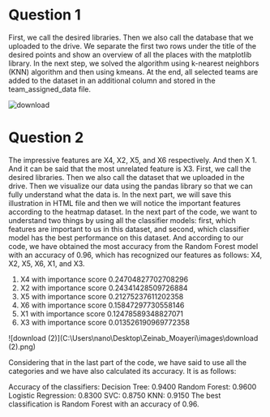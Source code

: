 # Question 1

First, we call the desired libraries. Then we also call the database that we uploaded to the drive. We separate the first two rows under the title of the desired points and show an overview of all the places with the matplotlib library.
In the next step, we solved the algorithm using k-nearest neighbors (KNN) algorithm and then using kmeans.
 At the end, all selected teams are added to the dataset in an additional column and stored in the team_assigned_data file.

![download](C:\Users\nano\Desktop\Zeinab_Moayeri\images\download.png)

# Question 2

The impressive features are X4, X2, X5, and X6 respectively. And then X 1. And it can be said that the most unrelated feature is X3.
First, we call the desired libraries. Then we also call the dataset that we uploaded in the drive. Then we visualize our data using the pandas library so that we can fully understand what the data is. In the next part, we will save this illustration in HTML file and then we will notice the important features according to the heatmap dataset.
In the next part of the code, we want to understand two things by using all the classifier models: first, which features are important to us in this dataset, and second, which classifier model has the best performance on this dataset.
And according to our code, we have obtained the most accuracy from the Random Forest model with an accuracy of 0.96, which has recognized our features as follows: X4, X2, X5, X6, X1, and X3.

 

1. X4 with importance score 0.24704827702708296
2. X2 with importance score 0.24341428509726884
3. X5 with importance score 0.21275237611202358
4. X6 with importance score 0.15847297730558146
5. X1 with importance score 0.12478589348827071
6. X3 with importance score 0.013526190969772358

![download (2)](C:\Users\nano\Desktop\Zeinab_Moayeri\images\download (2).png)

Considering that in the last part of the code, we have said to use all the categories and we have also calculated its accuracy. It is as follows:

Accuracy of the classifiers:
Decision Tree: 0.9400
Random Forest: 0.9600
Logistic Regression: 0.8300
SVC: 0.8750
KNN: 0.9150
The best classification is Random Forest with an accuracy of 0.96.
